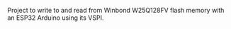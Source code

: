 Project to write to and read from Winbond W25Q128FV flash memory with an ESP32 Arduino using its VSPI.
